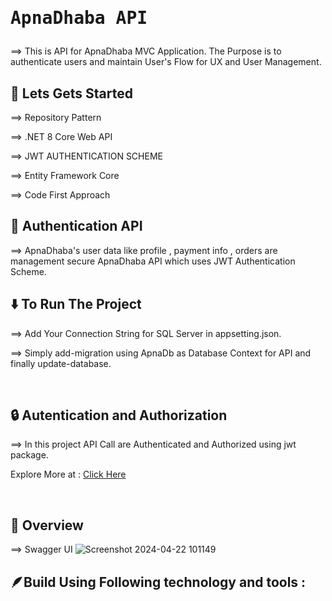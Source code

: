# <pre>ApnaDhaba API</pre>

⟹ This is API for ApnaDhaba MVC Application. The Purpose is to authenticate users and maintain User's Flow for UX and User Management.

## 🚀 Lets Gets Started

⟹ Repository Pattern

⟹ .NET 8 Core Web API

⟹ JWT AUTHENTICATION SCHEME

⟹ Entity Framework Core

⟹ Code First Approach

## 👾 Authentication API 

⟹ ApnaDhaba's user data like profile , payment info , orders are management secure ApnaDhaba API which uses JWT Authentication Scheme.

## ⬇️ To Run The Project

⟹ Add Your Connection String for SQL Server in appsetting.json.

⟹ Simply add-migration using ApnaDb as Database Context for API and finally update-database.

<br>

## 🔒 Autentication and Authorization

⟹ In this project API Call are Authenticated and Authorized using jwt package.

Explore More at : <a href="https://jwt.io/">Click Here </a>

<br>

## 🤖 Overview

⟹ Swagger UI 
![Screenshot 2024-04-22 101149](https://github.com/user-attachments/assets/4207697f-6a0f-4e5d-b66d-fa3c799b8872)



<!--
## 🪶Project Demo Showcase
Please Visit : <a href="https://youtu.be/u6wYCXrju6w">Project Demo</a>
-->

## 🪶Build Using Following technology and tools :

